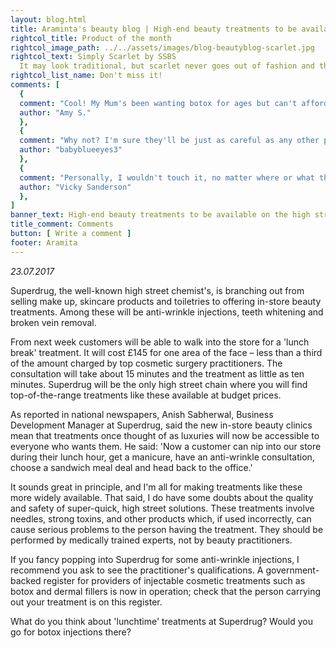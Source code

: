 ```yaml
---
layout: blog.html
title: Araminta's beauty blog | High-end beauty treatments to be available on the high street
rightcol_title: Product of the month
rightcol_image_path: ../../assets/images/blog-beautyblog-scarlet.jpg
rightcol_text: Simply Scarlet by SSBS
  It may look traditional, but scarlet never goes out of fashion and this nail polish is as red as they come! What's more it is super-easy to apply, the colour is intense after only one coat, and it doesn't chip easily. Available from all high street chemists at a special introductory price of £4.99.
rightcol_list_name: Don't miss it!
comments: [
  {
  comment: "Cool! My Mum's been wanting botox for ages but can't afford it. With prices like these, I'll treat her to botox at Superdrug for her 50th birthday next month.",
  author: "Amy S."
  },
  {
  comment: "Why not? I'm sure they'll be just as careful as any other practitioners – a mistake could lose Superdrug their regular customers as well as the ones who want cosmetic treatments.",
  author: "babyblueeyes3"
  },
  {
  comment: "Personally, I wouldn't touch it, no matter where or what the cost. But for those who want their face filled with toxins, surely safety comes before price?",
  author: "Vicky Sanderson"
  },
]
banner_text: High-end beauty treatments to be available on the high street
title_comment: Comments
button: [ Write a comment ]
footer: Aramita
---
```

_23.07.2017_

Superdrug, the well-known high street chemist's, is branching out from selling make up, skincare products and toiletries to offering in-store beauty treatments. Among these will be anti-wrinkle injections, teeth whitening and broken vein removal.

From next week customers will be able to walk into the store for a 'lunch break' treatment. It will cost £145 for one area of the face – less than a third of the amount charged by top cosmetic surgery practitioners. The consultation will take about 15 minutes and the treatment as little as ten minutes. Superdrug will be the only high street chain where you will find top-of-the-range treatments like these available at budget prices.

As reported in national newspapers, Anish Sabherwal, Business Development Manager at Superdrug, said the new in-store beauty clinics mean that treatments once thought of as luxuries will now be accessible to everyone who wants them. He said: 'Now a customer can nip into our store during their lunch hour, get a manicure, have an anti-wrinkle consultation, choose a sandwich meal deal and head back to the office.'

It sounds great in principle, and I'm all for making treatments like these more widely available. That said, I do have some doubts about the quality and safety of super-quick, high street solutions. These treatments involve needles, strong toxins, and other products which, if used incorrectly, can cause serious problems to the person having the treatment. They should be performed by medically trained experts, not by beauty practitioners.

If you fancy popping into Superdrug for some anti-wrinkle injections, I recommend you ask to see the practitioner's qualifications. A government-backed register for providers of injectable cosmetic treatments such as botox and dermal fillers is now in operation; check that the person carrying out your treatment is on this register.

What do you think about 'lunchtime' treatments at Superdrug? Would you go for botox injections there?

